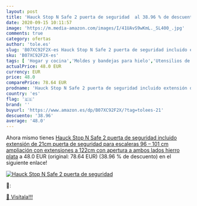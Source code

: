 ```yaml
---
layout: post
title: 'Hauck Stop N Safe 2 puerta de seguridad  al 38.96 % de descuento'
date: 2020-09-15 10:11:57
image: 'https://m.media-amazon.com/images/I/41UAvS9wKmL._SL400_.jpg'
comments: true
category: ofertas
author: 'tole.es'
slug: 'B07XC92F2X-es Hauck Stop N Safe 2 puerta de seguridad incluido extensión...'
sku: 'B07XC92F2X-es'
tags: [ 'Hogar y cocina','Moldes y bandejas para hielo','Utensilios de bar','Utensilios de cocina','hauck', ]
actualPrice: 48.0 EUR
currency: EUR
price: 48.0
comparePrice: 78.64 EUR
prodname: 'Hauck Stop N Safe 2 puerta de seguridad incluido extensión de 21cm  puerta de seguridad para escaleras  96 – 101 cm  ampliación con extensiones a 122cm  con apertura a ambos lados  hierro  plata'
country: 'es'
flag: '🇪🇸'
brand: ''
buyurl: 'https://www.amazon.es/dp/B07XC92F2X/?tag=tolees-21'
descuento: '38.96'
average: '48.0'
---
```


Ahora mismo tienes [Hauck Stop N Safe 2 puerta de seguridad incluido extensión de 21cm  puerta de seguridad para escaleras  96 – 101 cm  ampliación con extensiones a 122cm  con apertura a ambos lados  hierro  plata](https://www.amazon.es/dp/B07XC92F2X/?tag=tolees-21) a 48.0 EUR (original: 78.64 EUR) (38.96 %  de descuento) en el siguiente enlace!

[![Hauck Stop N Safe 2 puerta de seguridad ](https://m.media-amazon.com/images/I/41UAvS9wKmL._SL400_.jpg)](https://www.amazon.es/dp/B07XC92F2X/?tag=tolees-21)

🔎:


[🛒 Visítala!!!](https://www.amazon.es/dp/B07XC92F2X/?tag=tolees-21)
